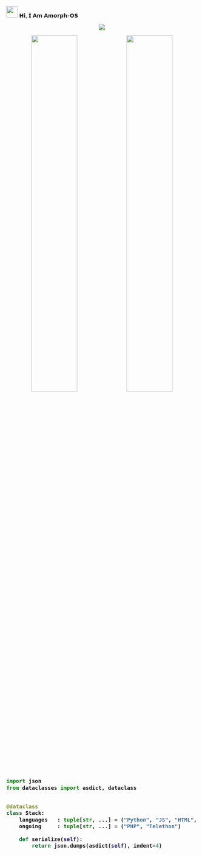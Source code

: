 <img src="https://raw.githubusercontent.com/MartinHeinz/MartinHeinz/master/wave.gif" width="30px"> 𝗛𝗶, 𝗜 𝗔𝗺 𝗔𝗺𝗼𝗿𝗽𝗵-𝗢𝗦

<p align="center">
  <a href="https://t.me/rulebreakerzzz"><img src="https://user-images.githubusercontent.com/77770753/117139498-f081c400-adc9-11eb-9aaf-f895a54ecc67.gif"></a>
    </p>
<p align="center">
    <img
        width="49%"
        src="https://github-readme-stats.vercel.app/api?username=AsmSafone&count_private=true&include_all_commits=true&show_icons=true&theme=tokyonight&custom_title=GitHub+Stats"
    />
    <img
        width="49%"
        src="https://github-readme-streak-stats.herokuapp.com?user=AsmSafone&theme=tokyonight"
    />
</p>

<h3>
    
```python
​
import json
from dataclasses import asdict, dataclass


@dataclass
class Stack:
    languages   : tuple[str, ...] = ("Python", "JS", "HTML", "CSS")
    ongoing     : tuple[str, ...] = ("PHP", "Telethon")

    def serialize(self):
        return json.dumps(asdict(self), indent=4)


```
</h3>

